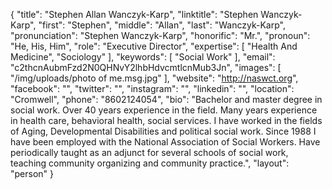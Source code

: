 {
  "title": "Stephen Allan Wanczyk-Karp",
  "linktitle": "Stephen Wanczyk-Karp",
  "first": "Stephen",
  "middle": "Allan",
  "last": "Wanczyk-Karp",
  "pronunciation": "Stephen Wanczyk-Karp",
  "honorific": "Mr.",
  "pronoun": "He, His, Him",
  "role": "Executive Director",
  "expertise": [
    "Health And Medicine",
    "Sociology"
  ],
  "keywords": [
    "Social Work"
  ],
  "email": "c2thcnAubmFzd2N0QHNvY2lhbHdvcmtlcnMub3Jn",
  "images": [
    "/img/uploads/photo of me.msg.jpg"
  ],
  "website": "http://naswct.org",
  "facebook": "",
  "twitter": "",
  "instagram": "",
  "linkedin": "",
  "location": "Cromwell",
  "phone": "8602124054",
  "bio": "Bachelor and master degree in social work. Over 40 years experience in the field. Many years experience in health care, behavioral health, social services. I have worked in the fields of Aging, Developmental Disabilities and political social work. Since 1988 I have been employed with the National Association of Social Workers. Have periodically taught as an adjunct for several schools of social work, teaching community organizing and community practice.",
  "layout": "person"
}
